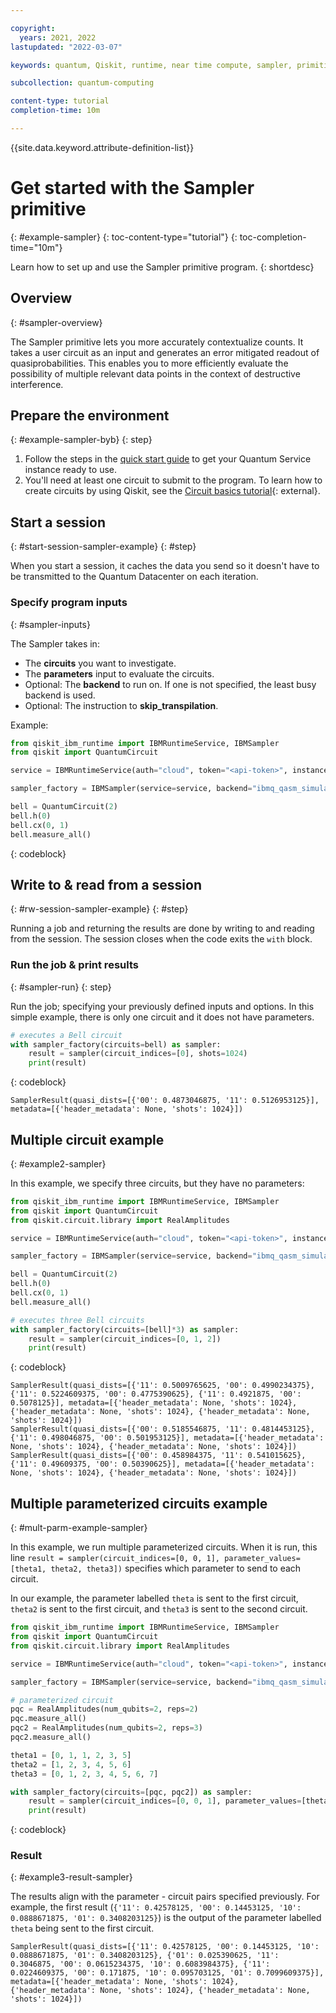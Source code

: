 ```yaml
---

copyright:
  years: 2021, 2022
lastupdated: "2022-03-07"

keywords: quantum, Qiskit, runtime, near time compute, sampler, primitive

subcollection: quantum-computing

content-type: tutorial
completion-time: 10m

---
```


{{site.data.keyword.attribute-definition-list}}


# Get started with the Sampler primitive
{: #example-sampler}
{: toc-content-type="tutorial"}
{: toc-completion-time="10m"}

Learn how to set up and use the Sampler primitive program.
{: shortdesc}

## Overview
{: #sampler-overview}

The Sampler primitive lets you more accurately contextualize counts. It takes a user circuit as an input and generates an error mitigated readout of quasiprobabilities. This enables you to more efficiently evaluate the possibility of multiple relevant data points in the context of destructive interference.  


## Prepare the environment
{: #example-sampler-byb}
{: step}

1. Follow the steps in the [quick start guide](/docs/quantum-computing?topic=quantum-computing-quickstart) to get your Quantum Service instance ready to use.
2. You'll need at least one circuit to submit to the program. To learn how to create circuits by using Qiskit, see the [Circuit basics tutorial](https://qiskit.org/documentation/tutorials/circuits/01_circuit_basics.html){: external}.

## Start a session
{: #start-session-sampler-example}
{: #step}

When you start a session, it caches the data you send so it doesn't have to be transmitted to the Quantum Datacenter on each iteration.

### Specify program inputs
{: #sampler-inputs}

The Sampler takes in:
* The **circuits** you want to investigate.
* The **parameters** input to evaluate the circuits.
* Optional: The **backend** to run on. If one is not specified, the least busy backend is used.
* Optional: The instruction to **skip_transpilation**.

Example:

```Python
from qiskit_ibm_runtime import IBMRuntimeService, IBMSampler
from qiskit import QuantumCircuit

service = IBMRuntimeService(auth="cloud", token="<api-token>", instance="<IBM Cloud CRN or Service Name>")

sampler_factory = IBMSampler(service=service, backend="ibmq_qasm_simulator")

bell = QuantumCircuit(2)
bell.h(0)
bell.cx(0, 1)
bell.measure_all()
```
{: codeblock}

## Write to & read from a session
{: #rw-session-sampler-example}
{: #step}

Running a job and returning the results are done by writing to and reading from the session. The session closes when the code exits the `with` block.

### Run the job & print results
{: #sampler-run}
{: step}

Run the job; specifying your previously defined inputs and options. In this simple example, there is only one circuit and it does not have parameters.

```Python
# executes a Bell circuit
with sampler_factory(circuits=bell) as sampler:
    result = sampler(circuit_indices=[0], shots=1024)
    print(result)
```
{: codeblock}

```text
SamplerResult(quasi_dists=[{'00': 0.4873046875, '11': 0.5126953125}], metadata=[{'header_metadata': None, 'shots': 1024}])
```

## Multiple circuit example
{: #example2-sampler}

In this example, we specify three circuits, but they have no parameters:

```Python
from qiskit_ibm_runtime import IBMRuntimeService, IBMSampler
from qiskit import QuantumCircuit
from qiskit.circuit.library import RealAmplitudes

service = IBMRuntimeService(auth="cloud", token="<api-token>", instance="<IBM Cloud CRN or Service Name>")

sampler_factory = IBMSampler(service=service, backend="ibmq_qasm_simulator")

bell = QuantumCircuit(2)
bell.h(0)
bell.cx(0, 1)
bell.measure_all()

# executes three Bell circuits
with sampler_factory(circuits=[bell]*3) as sampler:
    result = sampler(circuit_indices=[0, 1, 2])
    print(result)
```
{: codeblock}

```text
SamplerResult(quasi_dists=[{'11': 0.5009765625, '00': 0.4990234375}, {'11': 0.5224609375, '00': 0.4775390625}, {'11': 0.4921875, '00': 0.5078125}], metadata=[{'header_metadata': None, 'shots': 1024}, {'header_metadata': None, 'shots': 1024}, {'header_metadata': None, 'shots': 1024}])
SamplerResult(quasi_dists=[{'00': 0.5185546875, '11': 0.4814453125}, {'11': 0.498046875, '00': 0.501953125}], metadata=[{'header_metadata': None, 'shots': 1024}, {'header_metadata': None, 'shots': 1024}])
SamplerResult(quasi_dists=[{'00': 0.458984375, '11': 0.541015625}, {'11': 0.49609375, '00': 0.50390625}], metadata=[{'header_metadata': None, 'shots': 1024}, {'header_metadata': None, 'shots': 1024}])
```


## Multiple parameterized circuits example
{: #mult-parm-example-sampler}

In this example, we run multiple parameterized circuits. When it is run, this line `result = sampler(circuit_indices=[0, 0, 1], parameter_values=[theta1, theta2, theta3])` specifies which parameter to send to each circuit.  

In our example, the parameter labelled `theta` is sent to the first circuit, `theta2` is sent to the first circuit, and `theta3` is sent to the second circuit.

```Python
from qiskit_ibm_runtime import IBMRuntimeService, IBMSampler
from qiskit import QuantumCircuit
from qiskit.circuit.library import RealAmplitudes

service = IBMRuntimeService(auth="cloud", token="<api-token>", instance="<IBM Cloud CRN or Service Name>")

sampler_factory = IBMSampler(service=service, backend="ibmq_qasm_simulator")

# parameterized circuit
pqc = RealAmplitudes(num_qubits=2, reps=2)
pqc.measure_all()
pqc2 = RealAmplitudes(num_qubits=2, reps=3)
pqc2.measure_all()

theta1 = [0, 1, 1, 2, 3, 5]
theta2 = [1, 2, 3, 4, 5, 6]
theta3 = [0, 1, 2, 3, 4, 5, 6, 7]

with sampler_factory(circuits=[pqc, pqc2]) as sampler:
    result = sampler(circuit_indices=[0, 0, 1], parameter_values=[theta1, theta2, theta3])
    print(result)
```
{: codeblock}

### Result
{: #example3-result-sampler}

The results align with the parameter - circuit pairs specified previously.  For example, the first result (`{'11': 0.42578125, '00': 0.14453125, '10': 0.0888671875, '01': 0.3408203125}`) is the output of the parameter labelled `theta` being sent to the first circuit.

```text
SamplerResult(quasi_dists=[{'11': 0.42578125, '00': 0.14453125, '10': 0.0888671875, '01': 0.3408203125}, {'01': 0.025390625, '11': 0.3046875, '00': 0.0615234375, '10': 0.6083984375}, {'11': 0.0224609375, '00': 0.171875, '10': 0.095703125, '01': 0.7099609375}], metadata=[{'header_metadata': None, 'shots': 1024}, {'header_metadata': None, 'shots': 1024}, {'header_metadata': None, 'shots': 1024}])
```
